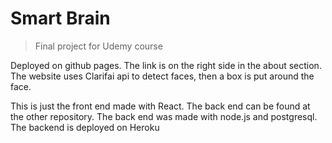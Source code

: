 # Smart Brain

> Final project for Udemy course

Deployed on github pages. The link is on the right side in the about section. The website uses Clarifai api to detect faces, then a box is put around the face.

This is just the front end made with React. The back end can be found at the other repository. The back end was made with node.js and postgresql. The backend is deployed on Heroku
